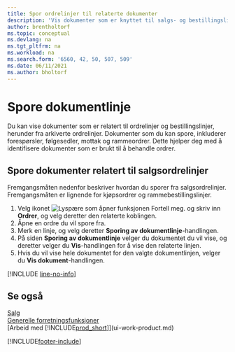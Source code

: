 ```yaml
---
title: Spor ordrelinjer til relaterte dokumenter
description: 'Vis dokumenter som er knyttet til salgs- og bestillingslinjer, for eksempel tilbud, leveringer, mottak og rammeordrer, for å identifisere dokumenter som brukes til å behandle ordrer.'
author: brentholtorf
ms.topic: conceptual
ms.devlang: na
ms.tgt_pltfrm: na
ms.workload: na
ms.search.form: '6560, 42, 50, 507, 509'
ms.date: 06/11/2021
ms.author: bholtorf
---
```

# <a name="track-document-lines"></a>Spore dokumentlinje
Du kan vise dokumenter som er relatert til ordrelinjer og bestillingslinjer, herunder fra arkiverte ordrelinjer. Dokumenter som du kan spore, inkluderer forespørsler, følgesedler, mottak og rammeordrer. Dette hjelper deg med å identifisere dokumenter som er brukt til å behandle ordrer.  

## <a name="to-track-documents-related-to-a-sales-order-line"></a>Spore dokumenter relatert til salgsordrelinjer
Fremgangsmåten nedenfor beskriver hvordan du sporer fra salgsordrelinjer. Fremgangsmåten er lignende for kjøpsordrer og rammebestillingslinjer.

1.  Velg ikonet ![Lyspære som åpner funksjonen Fortell meg.](media/ui-search/search_small.png "Fortell hva du vil gjøre") og skriv inn **Ordrer**, og velg deretter den relaterte koblingen.  
2.  Åpne en ordre du vil spore fra.  
3.  Merk en linje, og velg deretter **Sporing av dokumentlinje**-handlingen.
4. På siden **Sporing av dokumentlinje** velger du dokumentet du vil vise, og deretter velger du **Vis**-handlingen for å vise den relaterte linjen.
5. Hvis du vil vise hele dokumentet for den valgte dokumentlinjen, velger du **Vis dokument**-handlingen.

[!INCLUDE [line-no-info](includes/line-no-info.md)]

## <a name="see-also"></a>Se også
[Salg](sales-manage-sales.md)  
[Generelle forretningsfunksjoner](ui-across-business-areas.md)  
[Arbeid med [!INCLUDE[prod_short](includes/prod_short.md)]](ui-work-product.md)


[!INCLUDE[footer-include](includes/footer-banner.md)]
